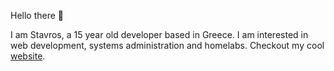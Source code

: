Hello there 👋

I am Stavros, a 15 year old developer based in Greece. I am interested in web development, systems administration and homelabs. Checkout my cool [website](https://doesmycode.work).
